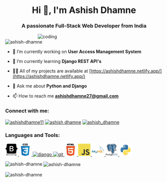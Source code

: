 <h1 align="center">Hi 👋, I'm Ashish Dhamne</h1>
<h3 align="center">A passionate Full-Stack Web Developer from India</h3>
<img align="right" alt="coding" width="400" src="https://user-images.githubusercontent.com/55389276/140866485-8fb1c876-9a8f-4d6a-98dc-08c4981eaf70.gif">
<p align="left"> <img src="https://komarev.com/ghpvc/?username=ashish-dhamne&label=Profile%20views&color=0e75b6&style=flat" alt="ashish-dhamne" /> </p>

- 🔭 I’m currently working on **User Access Management System**

- 🌱 I’m currently learning **Django REST API's**

- 👨‍💻 All of my projects are available at [https://ashishdhamne.netlify.app/](https://ashishdhamne.netlify.app/)

- 💬 Ask me about **Python and Django**

- 📫 How to reach me **ashishdhamne27@gmail.com**

<h3 align="left">Connect with me:</h3>
<p align="left">
<a href="https://twitter.com/ashishdhamne11" target="blank"><img align="center" src="https://raw.githubusercontent.com/rahuldkjain/github-profile-readme-generator/master/src/images/icons/Social/twitter.svg" alt="ashishdhamne11" height="30" width="40" /></a>
<a href="https://linkedin.com/in/ashish dhamne" target="blank"><img align="center" src="https://raw.githubusercontent.com/rahuldkjain/github-profile-readme-generator/master/src/images/icons/Social/linked-in-alt.svg" alt="ashish dhamne" height="30" width="40" /></a>
<a href="https://instagram.com/ashish_dhamne" target="blank"><img align="center" src="https://raw.githubusercontent.com/rahuldkjain/github-profile-readme-generator/master/src/images/icons/Social/instagram.svg" alt="ashish_dhamne" height="30" width="40" /></a>
</p>

<h3 align="left">Languages and Tools:</h3>

<p align="left"> <a href="https://getbootstrap.com" target="_blank" rel="noreferrer"> <img src="https://raw.githubusercontent.com/devicons/devicon/master/icons/bootstrap/bootstrap-plain-wordmark.svg" alt="bootstrap" width="40" height="40"/> </a> <a href="https://www.w3schools.com/css/" target="_blank" rel="noreferrer"> <img src="https://raw.githubusercontent.com/devicons/devicon/master/icons/css3/css3-original-wordmark.svg" alt="css3" width="40" height="40"/> </a> <a href="https://www.djangoproject.com/" target="_blank" rel="noreferrer"> <img src="https://cdn.worldvectorlogo.com/logos/django.svg" alt="django" width="40" height="40"/> </a> <a href="https://git-scm.com/" target="_blank" rel="noreferrer"> <img src="https://www.vectorlogo.zone/logos/git-scm/git-scm-icon.svg" alt="git" width="40" height="40"/> </a> <a href="https://www.w3.org/html/" target="_blank" rel="noreferrer"> <img src="https://raw.githubusercontent.com/devicons/devicon/master/icons/html5/html5-original-wordmark.svg" alt="html5" width="40" height="40"/> </a> <a href="https://developer.mozilla.org/en-US/docs/Web/JavaScript" target="_blank" rel="noreferrer"> <img src="https://raw.githubusercontent.com/devicons/devicon/master/icons/javascript/javascript-original.svg" alt="javascript" width="40" height="40"/> </a> <a href="https://www.mysql.com/" target="_blank" rel="noreferrer"> <img src="https://raw.githubusercontent.com/devicons/devicon/master/icons/mysql/mysql-original-wordmark.svg" alt="mysql" width="40" height="40"/> </a> <a href="https://www.postgresql.org" target="_blank" rel="noreferrer"> <img src="https://raw.githubusercontent.com/devicons/devicon/master/icons/postgresql/postgresql-original-wordmark.svg" alt="postgresql" width="40" height="40"/> </a> <a href="https://www.python.org" target="_blank" rel="noreferrer"> <img src="https://raw.githubusercontent.com/devicons/devicon/master/icons/python/python-original.svg" alt="python" width="40" height="40"/> </a> </p>

<p><img align="left" src="https://github-readme-stats.vercel.app/api/top-langs?username=ashish-dhamne&show_icons=true&locale=en&layout=compact" alt="ashish-dhamne" /></p>

<p>&nbsp;<img align="center" src="https://github-readme-stats.vercel.app/api?username=ashish-dhamne&show_icons=true&locale=en" alt="ashish-dhamne" /></p>

<p><img align="center" src="https://github-readme-streak-stats.herokuapp.com/?user=ashish-dhamne&" alt="ashish-dhamne" /></p>

